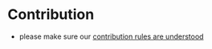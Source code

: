 

# Contribution

- please make sure our [contribution rules are understood](https://github.com/threefoldtech/home/blob/master/contribution/development_process.md)

